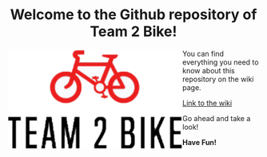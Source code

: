 <h1 align="center">Welcome to the Github repository of Team 2 Bike!</h1>
<img align="left" src="https://github.com/gxc-challenge-winter21/gxc-team-2/blob/main/images/logo2.png" width=350" height="200">

You can find everything you need to know about this repository on the wiki page.
                                
[Link to the wiki](https://github.com/gxc-challenge-winter21/gxc-team-2/wiki)
                                
Go ahead and take a look!

**Have Fun!**
